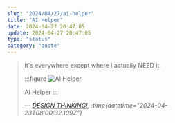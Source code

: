 ```yaml
---
slug: "2024/04/27/ai-helper"
title: "AI Helper"
date: 2024-04-27 20:47:05
update: 2024-04-27 20:47:05
type: "status"
category: "quote"
---
```


> It's everywhere except where I actually NEED it.
> 
> :::figure
> ![AI Helper](/images/post/2024/2024-04-27-20-47-05-ai-helper.png)
>
> AI Helper
> :::
>
> <cite>&mdash; [DESIGN THINKING!](https://designthinkingcomic.substack.com/p/ai-helper), :time{datetime="2024-04-23T08:00:32.109Z"}</cite>
